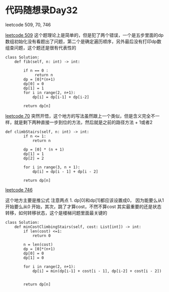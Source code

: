 # 代码随想录Day32

leetcode 509, 70, 746

[leetcode 509](https://leetcode.com/problems/fibonacci-number/description/)
这个题理论上是简单的，但是犯了两个错误，一个是五步里面的dp数组初始化没有看题出了问题，第二个是确定遍历顺序，另外最后没有打印dp数组查问题，这个题还是很有代表性的

```
class Solution:
    def fib(self, n: int) -> int:

        if n == 0 :
             return n
        dp = [0]*(n+1)
        dp[0] = 0
        dp[1] = 1
        for i in range(2, n+1):
            dp[i] = dp[i-1] + dp[i-2]   

        return dp[n]
```

[leetcode 70](https://leetcode.com/problems/fibonacci-number/description/)
突然开悟，这个地方的写法虽然跟上一个类似，但是含义完全不一样，就是剩下两种直接一步到位的方法，然后就是之前的路径方法 + 1或者2

```
def climbStairs(self, n: int) -> int:
        if n <= 1:
            return n
        
        dp = [0] * (n + 1)
        dp[1] = 1
        dp[2] = 2
        
        for i in range(3, n + 1):
            dp[i] = dp[i - 1] + dp[i - 2]
        
        return dp[n]
```
[leetcode 746](https://leetcode.com/problems/fibonacci-number/description/)

这个地方主要是推公式
注意两点 1. dp[0]和dp[1]都应该设置成0， 因为能要么从1开始要么从0 开始，其次，跳了才算cost，不然不算cost
其实最重要的还是状态转移，如何转移状态，这个是楼梯问题里面最关键的
```
class Solution:
    def minCostClimbingStairs(self, cost: List[int]) -> int:
        if len(cost) <=1:
            return 0
        
        n = len(cost)
        dp = [0]*(n+1)
        dp[0] = 0
        dp[1] = 0 

        for i in range(2, n+1):
            dp[i] = min(dp[i-1] + cost[i - 1], dp[i-2] + cost[i - 2])

        
        return dp[n]
```
